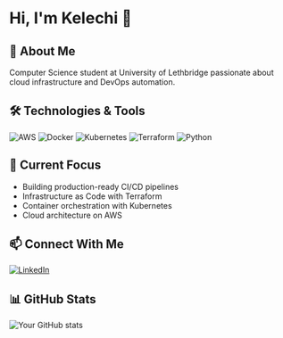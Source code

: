 # Hi, I'm Kelechi 👋

## 🚀 About Me
Computer Science student at University of Lethbridge passionate about cloud infrastructure and DevOps automation.

## 🛠️ Technologies & Tools
![AWS](https://img.shields.io/badge/AWS-232F3E?style=flat&logo=amazon-aws)
![Docker](https://img.shields.io/badge/Docker-2496ED?style=flat&logo=docker&logoColor=white)
![Kubernetes](https://img.shields.io/badge/Kubernetes-326CE5?style=flat&logo=kubernetes&logoColor=white)
![Terraform](https://img.shields.io/badge/Terraform-7B42BC?style=flat&logo=terraform&logoColor=white)
![Python](https://img.shields.io/badge/Python-3776AB?style=flat&logo=python&logoColor=white)

## 🔭 Current Focus
- Building production-ready CI/CD pipelines
- Infrastructure as Code with Terraform
- Container orchestration with Kubernetes
- Cloud architecture on AWS

## 📫 Connect With Me
[![LinkedIn](https://img.shields.io/badge/LinkedIn-0077B5?style=flat&logo=linkedin)](https://linkedin.com/in/kcee)

## 📊 GitHub Stats
![Your GitHub stats](https://github-readme-stats.vercel.app/api?username=Anyah11&show_icons=true&theme=radical)
